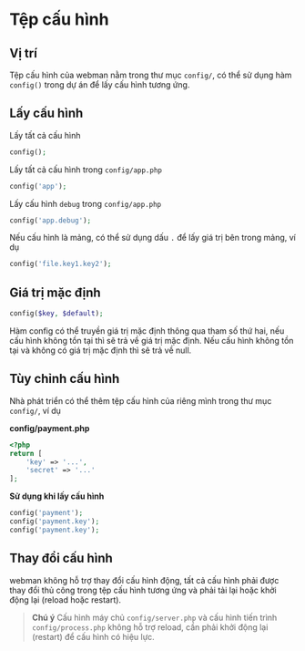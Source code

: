 # Tệp cấu hình

## Vị trí
Tệp cấu hình của webman nằm trong thư mục `config/`, có thể sử dụng hàm `config()` trong dự án để lấy cấu hình tương ứng.

## Lấy cấu hình

Lấy tất cả cấu hình
```php
config();
```

Lấy tất cả cấu hình trong `config/app.php`
```php
config('app');
```

Lấy cấu hình `debug` trong `config/app.php`
```php
config('app.debug');
```

Nếu cấu hình là mảng, có thể sử dụng dấu `.` để lấy giá trị bên trong mảng, ví dụ
```php
config('file.key1.key2');
```

## Giá trị mặc định
```php
config($key, $default);
```
Hàm config có thể truyền giá trị mặc định thông qua tham số thứ hai, nếu cấu hình không tồn tại thì sẽ trả về giá trị mặc định.
Nếu cấu hình không tồn tại và không có giá trị mặc định thì sẽ trả về null.

## Tùy chỉnh cấu hình
Nhà phát triển có thể thêm tệp cấu hình của riêng mình trong thư mục `config/`, ví dụ

**config/payment.php**

```php
<?php
return [
    'key' => '...',
    'secret' => '...'
];
```

**Sử dụng khi lấy cấu hình**
```php
config('payment');
config('payment.key');
config('payment.key');
```

## Thay đổi cấu hình
webman không hỗ trợ thay đổi cấu hình động, tất cả cấu hình phải được thay đổi thủ công trong tệp cấu hình tương ứng và phải tải lại hoặc khởi động lại (reload hoặc restart).

> **Chú ý**
> Cấu hình máy chủ `config/server.php` và cấu hình tiến trình `config/process.php` không hỗ trợ reload, cần phải khởi động lại (restart) để cấu hình có hiệu lực.
